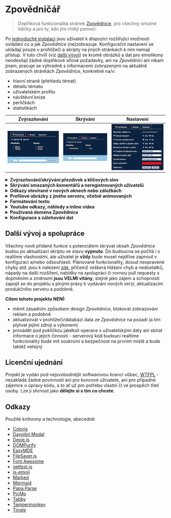 # Zpovědničář

> Doplňková funkcionalita stránek [Zpovědnice](https://www.zpovednice.eu/), pro všechny smutné lidičky a pro
> ty, kdo jim chtějí pomoci.

Po [jednoduché instalaci](INSTALL.md) jsou uživateli k dispozici rozšiřující možnosti ovládání co a jak
*Zpovědnice* (ne)zobrazuje. Konfigurační nastavení se ukládají pouze v prohlížeči a skripty na jiných
stránkách k nim nemají přístup. V tuto chvíli (viz
[další vývoj](https://zpovednicar.github.io/#dal%C5%A1%C3%AD-v%C3%BDvoj-a-spolupr%C3%A1ce)) se kromě obrázků
a dat pro emotikony neodesílají žádné doplňkové síťové požadavky, ani na *Zpovědnici* ani nikam jinam, pracuje
se výhradně s informacemi zobrazenými na aktuálně zobrazených stránkách *Zpovědnice*, konkrétně na/v:

- hlavní straně (přehledu témat)
- detailu tématu
- uživatelském profilu
- návštěvní knize
- perličkách
- statistikách

| Zvýrazňování                                      | Skrývání                                     | Nastavení                                        |
|---------------------------------------------------|----------------------------------------------|--------------------------------------------------|
| ![Highlight](/assets/images/config-highlight.png) | ![Highlight](/assets/images/config-hide.png) | ![Highlight](/assets/images/config-settings.png) |

<details><summary><strong>Zvýrazňování/skrývání přezdívek a klíčových slov</strong></summary>
<ol>
    <li><strong>Přezdívky</strong> lze vybrat ke zvýrazňování/skrývání v detailu každého tématu, u
        rozhřešení, v profilu či ve vzkazu, anebo pomocí formuláře v konfiguraci. Ignoruje se velikost písmen,
        diakritika a mezery - tzn. zadáním např. `To mÁŠ JE dno` se budou zvýrazňovat/skrývat i přezdívky
        `tomasjedno` atd.</li>
    <li><strong>Klíčová slova</strong> lze zadat jen v konfiguraci a ignoruje se pouze velikost písmen (ignorací
        diakritiky a mezer by docházelo k příliš mnoha falešným shodám).</li>
</ol>

<p>
Zvýrazňování i skrývání lze v konfiguraci zapnout i vypnout, aniž by byly uložené seznamy přezdívek/výrazů
dotčeny. Vypnutím zároveň zmizí u rozhřešení/vzkazů ovládací prvky.
</p>

<ul>
    <li>na hlavní straně se <strong>neskrývají</strong> témata, pokud jsou slova určená ke skrývání v těle textu
        tématu, zpracovává se pouze nadpis (jen co je zobrazeno na stránce)</li>
    <li>v detailu tématu skrytá slova nezmizí úplně, pouze se znevýrazní</li>
</ul>
</details>

<details><summary><strong>Skrývání smazaných komentářů a neregistrovaných uživatelů</strong></summary>
<p>
Pozůstatky po smazaných komentářích jsou vizuálně obtěžující, zvláště pokud je jich v jednom vlákně mnoho -
lze je tedy plošně skrývat.
</p>

<p>
Taktéž je možné kompletně vypnout zobrazování komentářů a vzkazů od neregistrovaných uživatelů - což ale
technicky nelze zabezpečit i v přehledu témat, pouze v diskuzích a uživatelských profilech.
</p>
</details>

<details><summary><strong>Odkazy otevírané v nových oknech nebo záložkách</strong></summary>
<p>
Řada odkazů na jiné stránky <i>Zpovědnice</i> se otevírá v nových oknech nebo záložkách, pro uživatele kterým
to nevyhovuje a chtějí se k tomu případně rozhodnout příležitostně a pomoci si klávesou CTRL je to zbytečně
obtěžující. V konfiguraci je tedy možné nastavit, aby se všechny odkazy otevíraly ve stejném okně.
</p>
</details>

<details><summary><strong>Profilové obrázky z jiného serveru, včetně animovaných</strong></summary>
<p>
Profilové obrázky jsou omezeny typem souboru (JPEG) takže nelze použí ani průhlednost, ani animaci. Pokud si
uživatel zapne volbu <i>Nahrazovat obrázek v profilu</i> a navštíví profil, ve kterém jeho majitel v položce
<i>Oblíbené WWW</i> zadal plnou internetovou adresu k obrázku v podporovaném formátu (apng, gif, jpg, jpeg,
jfif, pjpeg, pjp, png, svg, webp), profilový obrázek se jím nahradí a bude na něj lze kliknout (pro zobrazení
jeho cílové adresy), přičemž se při tvorbě odkazu automaticky zohlední výše popsané nastavení <i>Odkazy otevřít
ve stejném okně</i>.
</p>
</details>

<details><summary><strong>Formátování textu</strong></summary>
<p>
<ol>
    <li><strong>Všechny texty</strong> na <i>Zpovědnici</i> lze zobrazit zformátované jako text
        <a href="https://www.markdownguide.org/basic-syntax/">Markdown</a> - automaticky nebo jednotlivě, na přání.</li>
    <li><strong>Diagramy a grafy</strong> - v textu lze kromě formátování <i>Markdown</i> použít i diagramy
        <a href="https://mermaid.live/">Mermaid</a>.</li>
    <li><strong>Editor textu</strong> - textové pole pro zadávání textu tématu, rozhřešení a vzkazu v profilu
        nebo návštěvní knize může být nahrazeno editorem s možnostmi náhledu, editace na celé obrazovce, výběru
        ze stovek emotikonů a podobně.</li>
</ol>
</p>
</details>

<details><summary><strong>Youtube odkazy, náhledy a inline videa</strong></summary>
<p>
<ol>
    <li><strong>Odkazy v textu tématu</strong> - adresy <i>Youtube</i> videí v textu tématu jsou transformovány
        na "klikací" odkazy</li>
    <li><strong>Náhledy videí</strong> - na konec tématu nebo rozhřešení s video odkazem se po zapnutí příslušné
        volby v konfiguraci umístí obrázek/obrázky náhledu - po kliknutí se pak nahradí inline přehrávačem videa.</li>
</ol>
</p>
</details>

<details><summary><strong>Používaná doména Zpovědnice</strong></summary>
<p>
V temných koutech kódu <i>Zpovědnice</i> je mix odkazů na EU/CZ domény, což má někdy nepříjemný efekt - pokud
je například uživatel přihlášen ke svému profilu na doméně <i>www.zpovednice.eu</i> a klikne v seznamu
administrátorů na odkaz profilu aby do něj napsal zprávu, ocitne se na doméně <i>www.zpovednice.cz</i> na které
nebude  přihlášen. Taktéž odkazy na jiná témata v diskuzích někdy zavedou na jinou doménu na které není
registrovaný uživatel aktuálně přihlášen.
</p>

<p>
Stejným způsobem fungují uložené seznamy přezdívek/výrazů pro zvýrazňování nebo skrývání - skripty z "jiných
serverů" na svá data vzájemně "nevidí", což je zároveň:
</p>

<ul>
    <li><strong>výhoda</strong> - lze tak mít tak na každé doméně <i>Zpovědnice</i> jiné seznamy a nastavení</li>
    <li><strong>nevýhoda</strong> - pro uživatele je snadné zadat omylem např. skrývání nějaké přezdívky na EU
        doméně, ačkoliv
        běžně používá CZ</li>
</ul>

<p>
Tento problém řeší konfigurační položka <strong>vynutit doménu</strong> - za všech okolností udrží uživatele
pouze na vybraném "serveru", pokud o to stojí a pro per-server nastavení nemá využití.
</p>
</details>

<details><summary><strong>Konfigurace a zálohování dat</strong></summary>
<p>
<strong>Všechny změny</strong> v konfiguraci i v seznamech ke zvýrazňování/skrývání <strong>se projeví
okamžitě</strong>, aneb:
</p>

<ul>
    <li>v konfiguračním okně není žádné tlačítko "uložit změny"</li>
    <li>cokoli uživatel nastaví v konfiguračním okně anebo v diskuzích/profilech se ihned propaguje na všechny
        stránky <i>Zpovědnice</i>, které má na stejné doméně otevřené v jiných záložkách anebo oknech - není tedy
        třeba již otevřené stránky načítat znovu, aby z nich například zmizely komentáře návštěvníka, kterého
        se uživatel rozhodl přestat na <i>Zpovědnici</i> vídat</li>
</ul>

<p>
Zálohy jsou primárně určeny pro přenos uložených seznamů mezi vícero počítači, a dále najdou využití pokud se
uživatel rozhodne provést úplný výmaz cache a jiných dat uložených v prohlížeči. Soubory se zálohou jsou
chráněny heslem, které se nikde neukládá. Zálohuje se pouze databáze (uložené přezdívky a výrazy, určené ke
zvýrazňování/skrývání), nikoli ostatní nastavení.
</p>
</details>

## Další vývoj a spolupráce

Všechny nově přidané funkce s potenciálem skrývat obsah *Zpovědnice* budou po aktualizaci skriptu ve stavu
**vypnuto**. Do budoucna se počítá i s realtime vlastnostmi, ale uživatel je **vždy** bude muset
nejdříve zapnout v konfiguraci a/nebo odsouhlasit. Plánované  funkcionality, dosud neopravené chyby atd. jsou
k nalezení [zde](https://github.com/zpovednicar/zpovednicar/issues), přičemž veškerá hlášení chyb a nedostatků,
nápady na další rozšíření, nabídky na spolupráci či rovnou pull requesty s doplněními a změnami <strong>jsou
VELMI vítány</strong>, stejně jako zájem a schopnosti zapojit se do projektu s plnými právy k vydávání nových
verzí, aktualizacím produkčního serveru a podobně.

**Cílem tohoto projektu NENÍ:**

- měnit zásadním způsobem design <i>Zpovědnice</i>, blokovat zobrazování reklam a podobně
- aktualizovat v prohlížeči/databázi data ze <i>Zpovědnice</i> na pozadí (a tím plýtvat jejími zdroji a
  výkonem)
- provádět pod pokličkou jakékoli operace s uživatelskými daty ani sbírat informace o jejich činnosti -
  serverový kód budoucí realtime funkcionality bude mít soukromí a bezpečnost na prvním místě  a bude taktéž
  veřejný

## Licenční ujednání

Projekt je vydán pod nejsvobodnější softwarovou licencí vůbec, [WTFPL](http://www.wtfpl.net/) - nezakládá
žádné povinnosti ani pro koncové uživatele, ani pro případné zájemce o úpravy kódu, a to ať už pro potřebu
vlastní či ve prospěch třetí osoby. Lze ji shrnout jako <strong>dělejte si s tím co chcete</strong>.

## Odkazy

Použité knihovny a technologie, abecedně:

- [Coloris](https://github.com/mdbassit/Coloris)
- [Daypilot Modal](https://modal.daypilot.org/)
- [Dexie.js](https://dexie.org/)
- [DOMPurify](https://github.com/cure53/DOMPurify)
- [EasyMDE](https://github.com/Ionaru/easy-markdown-editor)
- [FileSaver.js](https://github.com/eligrey/FileSaver.js)
- [Font Awesome](https://fontawesome.com/)
- [gettext.js](https://github.com/guillaumepotier/gettext.js)
- [js-emoji](https://github.com/iamcal/js-emoji)
- [Marked](https://github.com/markedjs/marked)
- [Mermaid](https://github.com/mermaid-js/mermaid)
- [Papa Parse](https://www.papaparse.com/)
- [PicMo](https://picmojs.com/)
- [Tabby](https://github.com/cferdinandi/tabby)
- [Tampermonkey](https://www.tampermonkey.net/)
- [Tingle](https://tingle.robinparisi.com/)
